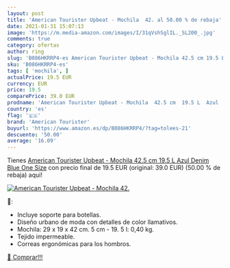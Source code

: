 ```yaml
---
layout: post
title: 'American Tourister Upbeat - Mochila  42. al 50.00 % de rebaja'
date: 2021-01-31 15:07:13
image: 'https://m.media-amazon.com/images/I/31qVshSglIL._SL200_.jpg'
comments: true
category: ofertas
author: ring
slug: 'B086HKRRP4-es American Tourister Upbeat - Mochila 42.5 cm 19.5 L Azul...'
sku: 'B086HKRRP4-es'
tags: [ 'mochila', ]
actualPrice: 19.5 EUR
currency: EUR
price: 19.5
comparePrice: 39.0 EUR
prodname: 'American Tourister Upbeat - Mochila  42.5 cm  19.5 L  Azul  Denim Blue   One Size'
country: 'es'
flag: '🇪🇸'
brand: 'American Tourister'
buyurl: 'https://www.amazon.es/dp/B086HKRRP4/?tag=tolees-21'
descuento: '50.00'
average: '16.09'
---
```


Tienes [American Tourister Upbeat - Mochila  42.5 cm  19.5 L  Azul  Denim Blue   One Size](https://www.amazon.es/dp/B086HKRRP4/?tag=tolees-21) con precio final de  19.5 EUR (original: 39.0 EUR) (50.00 %  de rebaja) aqui!

[![American Tourister Upbeat - Mochila  42.](https://m.media-amazon.com/images/I/31qVshSglIL._SL200_.jpg)](https://www.amazon.es/dp/B086HKRRP4/?tag=tolees-21)

🔎:

- Incluye soporte para botellas.
- Diseño urbano de moda con detalles de color llamativos.
- Mochila: 29 x 19 x 42 cm. 5 cm - 19. 5 l: 0,40 kg.
- Tejido impermeable.
- Correas ergonómicas para los hombros.

[🛒 Comprar!!!](https://www.amazon.es/dp/B086HKRRP4/?tag=tolees-21)
